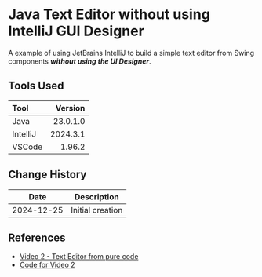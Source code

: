 # Java Text Editor without using IntelliJ GUI Designer

A example of using JetBrains IntelliJ to build a simple text editor from Swing components _**without using the UI Designer**_.

## Tools Used

| Tool     |  Version |
|:---------|---------:|
| Java     | 23.0.1.0 |
| IntelliJ | 2024.3.1 |
| VSCode   |   1.96.2 |

## Change History

| Date       | Description      |
|------------|------------------|
| 2024-12-25 | Initial creation |

## References

* [Video 2 - Text Editor from pure code](https://www.youtube.com/watch?v=GNhXvXXogeY)
* [Code for Video 2](https://docs.google.com/document/d/e/2PACX-1vTfOjBp7UUXIWb74ILu8vUGG6jZLfgZwGzLWLDBmY8yyhzA3K2F4sb6f813dbisWl2-ZrwHaSgbsuQN/pub)